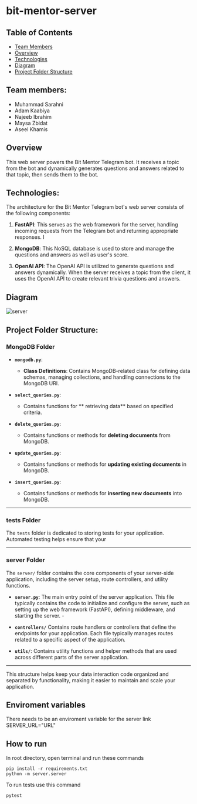 # bit-mentor-server

## Table of Contents
- [Team Members](#team-members)
- [Overview](#overview)
- [Technologies](#technologies)
- [Diagram](#Diagram)
- [Project Folder Structure](#project-folder-structure)

## Team members:  
- Muhammad Sarahni  
- Adam Kaabiya  
- Najeeb Ibrahim  
- Maysa Zbidat  
- Aseel Khamis  

## Overview  
This web server powers the Bit Mentor Telegram bot. It receives a topic from the bot and dynamically generates questions and answers related to that topic, then sends them to the bot.   

## Technologies:  

The architecture for the Bit Mentor Telegram bot's web server consists of the following components:  

1. **FastAPI**: This serves as the web framework for the server, handling incoming requests from the Telegram bot and returning appropriate responses. I

2. **MongoDB**: This NoSQL database is used to store and manage the questions and answers as well as user's score.  

3. **OpenAI API**: The OpenAI API is utilized to generate questions and answers dynamically. When the server receives a topic from the client, it uses the OpenAI API to create relevant trivia questions and answers.   

## Diagram  

![server](https://github.com/user-attachments/assets/528bf163-6b74-4fb5-904e-4ddae63b5d18)

## Project Folder Structure:

### MongoDB Folder
- **`mongodb.py`**:
  - **Class Definitions**: Contains MongoDB-related class for defining data schemas, managing collections, and handling connections to the MongoDB URI.

- **`select_queries.py`**:
  - Contains functions for ** retrieving data** based on specified criteria.

- **`delete_queries.py`**:
  - Contains functions or methods for **deleting documents** from MongoDB.

- **`update_queries.py`**:
  - Contains functions or methods for **updating existing documents** in MongoDB.

- **`insert_queries.py`**:
  - Contains functions or methods for **inserting new documents** into MongoDB.
---

### tests Folder
The `tests` folder is dedicated to storing tests  for your application. Automated testing helps ensure that your 

---

### server Folder

The `server/` folder contains the core components of your server-side application, including the server setup, route controllers, and utility functions. 


- **`server.py`**: 
	The main entry point of the server application. This file typically contains the code to initialize and configure the server, such as setting up the web framework (FastAPI), defining middleware, and starting the server. - 

 - **`controllers/`**
	 Contains route handlers or controllers that define the endpoints for your application. Each file typically manages routes related to a specific aspect of the application.

- **`utils/`**: 
Contains utility functions and helper methods that are used across different parts of the server application.

---
This structure helps keep your data interaction code organized and separated by functionality, making it easier to maintain and scale your application.

## Enviroment variables  

There needs to be an enviroment variable for the server link  
SERVER_URL="URL"  

## How to run

In root directory, open terminal and run these commands  
```
pip install -r requirements.txt
python -m server.server
```


To run tests use this command  
```
pytest
```
